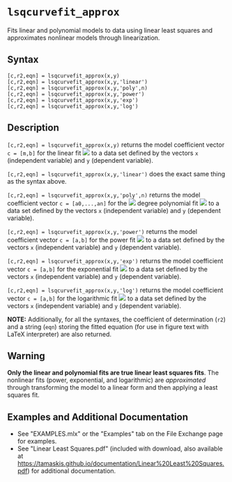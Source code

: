 # `lsqcurvefit_approx`

Fits linear and polynomial models to data using linear least squares and approximates nonlinear models through linearization.


## Syntax

`[c,r2,eqn] = lsqcurvefit_approx(x,y)`\
`[c,r2,eqn] = lsqcurvefit_approx(x,y,'linear')`\
`[c,r2,eqn] = lsqcurvefit_approx(x,y,'poly',n)`\
`[c,r2,eqn] = lsqcurvefit_approx(x,y,'power')`\
`[c,r2,eqn] = lsqcurvefit_approx(x,y,'exp')`\
`[c,r2,eqn] = lsqcurvefit_approx(x,y,'log')`


## Description

`[c,r2,eqn] = lsqcurvefit_approx(x,y)` returns the model coefficient vector `c = [m,b]` for the linear fit <img src="https://latex.codecogs.com/svg.latex?\inline&space;y=mx+b"/> to a data set defined by the vectors `x` (independent variable) and `y` (dependent variable).

`[c,r2,eqn] = lsqcurvefit_approx(x,y,'linear')` does the exact same thing as the syntax above.

`[c,r2,eqn] = lsqcurvefit_approx(x,y,'poly',n)` returns the model coefficient vector `c = [a0,...,an]` for the <img src="https://latex.codecogs.com/svg.latex?\inline&space;n^{\textrm{th}}"/> degree polynomial fit <img src="https://latex.codecogs.com/svg.latex?\inline&space;y=a_0&space;+a_1&space;x+a_2&space;x^2&space;+\dots&space;+a_n&space;x^n"/> to a data set defined by the vectors `x` (independent variable) and `y` (dependent variable).

`[c,r2,eqn] = lsqcurvefit_approx(x,y,'power')` returns the model coefficient vector `c = [a,b]` for the power fit <img src="https://latex.codecogs.com/svg.latex?\inline&space;y=ax^b"/> to a data set defined by the vectors `x` (independent variable) and `y` (dependent variable).

`[c,r2,eqn] = lsqcurvefit_approx(x,y,'exp')` returns the model coefficient vector `c = [a,b]` for the exponential fit <img src="https://latex.codecogs.com/svg.latex?\inline&space;y=ae^{bx}"/> to a data set defined by the vectors `x` (independent variable) and `y` (dependent variable).

`[c,r2,eqn] = lsqcurvefit_approx(x,y,'log')` returns the model coefficient vector `c = [a,b]` for the logarithmic fit <img src="https://latex.codecogs.com/svg.latex?\inline&space;y=a+b\ln&space;x"/> to a data set defined by the vectors `x` (independent variable) and `y` (dependent variable).

**NOTE:** Additionally, for all the syntaxes, the coefficient of determination (`r2`) and a string (`eqn`) storing the fitted equation (for use in figure text with LaTeX interpreter) are also returned.


## Warning
**Only the linear and polynomial fits are true linear least squares fits**. The nonlinear fits (power, exponential, and logarithmic) are _approximated_ through transforming the model to a linear form and then applying a least squares fit.


## Examples and Additional Documentation

   -  See "EXAMPLES.mlx" or the "Examples" tab on the File Exchange page for examples.
   -  See "Linear Least Squares.pdf" (included with download, also available at https://tamaskis.github.io/documentation/Linear%20Least%20Squares.pdf) for additional documentation.
